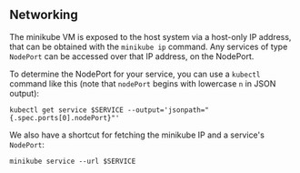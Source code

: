## Networking

The minikube VM is exposed to the host system via a host-only IP address, that can be obtained with the `minikube ip` command.
Any services of type `NodePort` can be accessed over that IP address, on the NodePort.

To determine the NodePort for your service, you can use a `kubectl` command like this (note that `nodePort` begins with lowercase `n` in JSON output):

`kubectl get service $SERVICE --output='jsonpath="{.spec.ports[0].nodePort}"'`

We also have a shortcut for fetching the minikube IP and a service's `NodePort`:

`minikube service --url $SERVICE`
